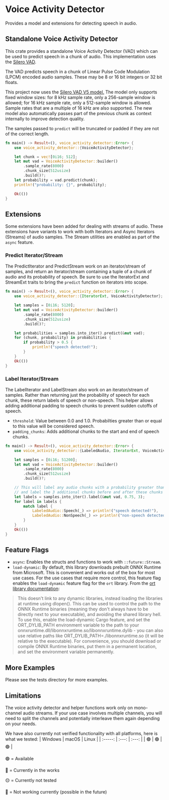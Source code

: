 # Voice Activity Detector

Provides a model and extensions for detecting speech in audio.

## Standalone Voice Activity Detector

This crate provides a standalone Voice Activity Detector (VAD) which can be used to predict speech in a chunk of audio. This implementation uses the [Silero VAD](https://github.com/snakers4/silero-vad).

The VAD predicts speech in a chunk of Linear Pulse Code Modulation (LPCM) encoded audio samples. These may be 8 or 16 bit integers or 32 bit floats.

This project now uses the [Silero VAD V5 model.](https://github.com/snakers4/silero-vad/releases/tag/v5.0) The model only supports fixed window sizes: for 8 kHz sample rate, only a 256-sample window is allowed; for 16 kHz sample rate, only a 512-sample window is allowed. Sample rates that are a multiple of 16 kHz are also supported. The new model also automatically passes part of the previous chunk as context internally to improve detection quality.

The samples passed to `predict` will be truncated or padded if they are not of the correct length.

```rust
fn main() -> Result<(), voice_activity_detector::Error> {
    use voice_activity_detector::{VoiceActivityDetector};

    let chunk = vec![0i16; 512];
    let mut vad = VoiceActivityDetector::builder()
        .sample_rate(8000)
        .chunk_size(512usize)
        .build()?;
    let probability = vad.predict(chunk);
    println!("probability: {}", probability);

    Ok(())
}
```

## Extensions

Some extensions have been added for dealing with streams of audio. These extensions have variants to work with both Iterators and Async Iterators (Streams) of audio samples. The Stream utilities are enabled as part of the `async` feature.

### Predict Iterator/Stream

The PredictIterator and PredictStream work on an iterator/stream of samples, and return an iterator/stream containing a tuple of a chunk of audio and its probability of speech. Be sure to use the IteratorExt and StreamExt traits to bring the `predict` function on iterators into scope.

```rust
fn main() -> Result<(), voice_activity_detector::Error> {
    use voice_activity_detector::{IteratorExt, VoiceActivityDetector};

    let samples = [0i16; 5120];
    let mut vad = VoiceActivityDetector::builder()
        .sample_rate(8000)
        .chunk_size(512usize)
        .build()?;

    let probabilities = samples.into_iter().predict(&mut vad);
    for (chunk, probability) in probabilities {
        if probability > 0.5 {
            println!("speech detected!");
        }
    }
    Ok(())
}
```

### Label Iterator/Stream

The LabelIterator and LabelStream also work on an iterator/stream of samples. Rather than returning just the probability of speech for each chunk, these return labels of speech or non-speech. This helper allows adding additional padding to speech chunks to prevent sudden cutoffs of speech.

- `threshold`: Value between 0.0 and 1.0\. Probabilties greater than or equal to this value will be considered speech.
- `padding_chunks`: Adds additional chunks to the start and end of speech chunks.

```rust
fn main() -> Result<(), voice_activity_detector::Error> {
    use voice_activity_detector::{LabeledAudio, IteratorExt, VoiceActivityDetector};

    let samples = [0i16; 51200];
    let mut vad = VoiceActivityDetector::builder()
        .sample_rate(8000)
        .chunk_size(512usize)
        .build()?;

    // This will label any audio chunks with a probability greater than 75% as speech,
    // and label the 3 additional chunks before and after these chunks as speech.
    let labels = samples.into_iter().label(&mut vad, 0.75, 3);
    for label in labels {
        match label {
            LabeledAudio::Speech(_) => println!("speech detected!"),
            LabeledAudio::NonSpeech(_) => println!("non-speech detected!"),
        }
    }
    Ok(())
}
```

## Feature Flags

- `async`: Enables the structs and functions to work with `::future::Stream`.
- `load-dynamic`: By default, this library downloads prebuilt ONNX Runtime from Microsoft. This is convenient and works out of the box for most use cases. For the use cases that require more control, this feature flag enables the `load-dynamic` feature flag for the `ort` library. From the [ort library documentation](https://docs.rs/ort/latest/ort/#how-to-get-binaries):

> This doesn't link to any dynamic libraries, instead loading the libraries at runtime using dlopen(). This can be used to control the path to the ONNX Runtime binaries (meaning they don't always have to be directly next to your executable), and avoiding the shared library hell. To use this, enable the load-dynamic Cargo feature, and set the ORT_DYLIB_PATH environment variable to the path to your onnxruntime.dll/libonnxruntime.so/libonnxruntime.dylib - you can also use relative paths like ORT_DYLIB_PATH=./libonnxruntime.so (it will be relative to the executable). For convenience, you should download or compile ONNX Runtime binaries, put them in a permanent location, and set the environment variable permanently.

## More Examples

Please see the tests directory for more examples.

## Limitations

The voice activity detector and helper functions work only on mono-channel audio streams. If your use case involves multiple channels, you will need to split the channels and potentially interleave them again depending on your needs.

We have also currently not verified functionality with all platforms, here is what we tested: | Windows | macOS | Linux | | :-----: | :---: | :---: | | 🟢 | 🟢 | 🟢 |

🟢 = Available

🔵 = Currently in the works

🟡 = Currently not tested

🔴 = Not working currently (possible in the future)
